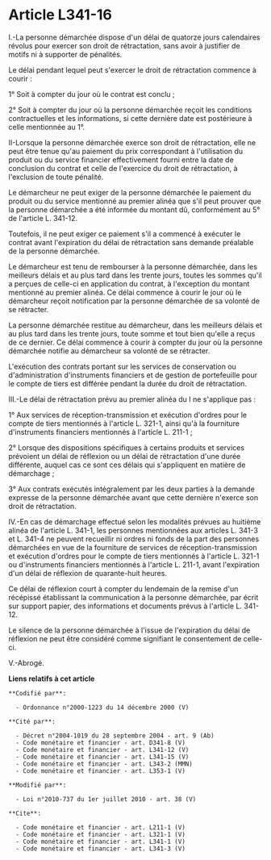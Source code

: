 # Article L341-16

I.-La personne démarchée dispose d'un délai de quatorze jours calendaires révolus pour exercer son droit de rétractation,
sans avoir à justifier de motifs ni à supporter de pénalités. 

Le délai pendant lequel peut s'exercer le droit de rétractation commence à courir : 

1° Soit à compter du jour où le contrat est conclu ; 

2° Soit à compter du jour où la personne démarchée reçoit les conditions contractuelles et les informations, si cette
dernière date est postérieure à celle mentionnée au 1°. 

II-Lorsque la personne démarchée exerce son droit de rétractation, elle ne peut être tenue qu'au paiement du prix
correspondant à l'utilisation du produit ou du service financier effectivement fourni entre la date de conclusion du contrat
et celle de l'exercice du droit de rétractation, à l'exclusion de toute pénalité. 

Le démarcheur ne peut exiger de la personne démarchée le paiement du produit ou du service mentionné au premier alinéa que
s'il peut prouver que la personne démarchée a été informée du montant dû, conformément au 5° de l'article L. 341-12. 

Toutefois, il ne peut exiger ce paiement s'il a commencé à exécuter le contrat avant l'expiration du délai de rétractation
sans demande préalable de la personne démarchée. 

Le démarcheur est tenu de rembourser à la personne démarchée, dans les meilleurs délais et au plus tard dans les trente
jours, toutes les sommes qu'il a perçues de celle-ci en application du contrat, à l'exception du montant mentionné au premier
alinéa. Ce délai commence à courir le jour où le démarcheur reçoit notification par la personne démarchée de sa volonté de se
rétracter. 

La personne démarchée restitue au démarcheur, dans les meilleurs délais et au plus tard dans les trente jours, toute somme et
tout bien qu'elle a reçus de ce dernier. Ce délai commence à courir à compter du jour où la personne démarchée notifie au
démarcheur sa volonté de se rétracter. 

L'exécution des contrats portant sur les services de conservation ou d'administration d'instruments financiers et de gestion
de portefeuille pour le compte de tiers est différée pendant la durée du droit de rétractation. 

III.-Le délai de rétractation prévu au premier alinéa du I ne s'applique pas : 

1° Aux services de réception-transmission et exécution d'ordres pour le compte de tiers mentionnés à l'article L. 321-1,
ainsi qu'à la fourniture d'instruments financiers mentionnés à l'article L. 211-1 ; 

2° Lorsque des dispositions spécifiques à certains produits et services prévoient un délai de réflexion ou un délai de
rétractation d'une durée différente, auquel cas ce sont ces délais qui s'appliquent en matière de démarchage ; 

3° Aux contrats exécutés intégralement par les deux parties à la demande expresse de la personne démarchée avant que cette
dernière n'exerce son droit de rétractation. 

IV.-En cas de démarchage effectué selon les modalités prévues au huitième alinéa de l'article L. 341-1, les personnes
mentionnées aux articles L. 341-3 et L. 341-4 ne peuvent recueillir ni ordres ni fonds de la part des personnes démarchées en
vue de la fourniture de services de réception-transmission et exécution d'ordres pour le compte de tiers mentionnés à
l'article L. 321-1 ou d'instruments financiers mentionnés à l'article L. 211-1, avant l'expiration d'un délai de réflexion de
quarante-huit heures. 

Ce délai de réflexion court à compter du lendemain de la remise d'un récépissé établissant la communication à la personne
démarchée, par écrit sur support papier, des informations et documents prévus à l'article L. 341-12. 

Le silence de la personne démarchée à l'issue de l'expiration du délai de réflexion ne peut être considéré comme signifiant
le consentement de celle-ci. 

V.-Abrogé.

**Liens relatifs à cet article**

	**Codifié par**:

	  - Ordonnance n°2000-1223 du 14 décembre 2000 (V)

	**Cité par**:

	  - Décret n°2004-1019 du 28 septembre 2004 - art. 9 (Ab)
	  - Code monétaire et financier - art. D341-8 (V)
	  - Code monétaire et financier - art. L341-12 (V)
	  - Code monétaire et financier - art. L341-15 (V)
	  - Code monétaire et financier - art. L343-2 (MMN)
	  - Code monétaire et financier - art. L353-1 (V)

	**Modifié par**:

	  - Loi n°2010-737 du 1er juillet 2010 - art. 38 (V)

	**Cite**:

	  - Code monétaire et financier - art. L211-1 (V)
	  - Code monétaire et financier - art. L321-1 (V)
	  - Code monétaire et financier - art. L341-1 (V)
	  - Code monétaire et financier - art. L341-3 (V)
